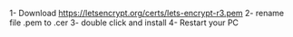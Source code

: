 1- Download https://letsencrypt.org/certs/lets-encrypt-r3.pem
2- rename file .pem to .cer
3- double click and install
4- Restart your PC